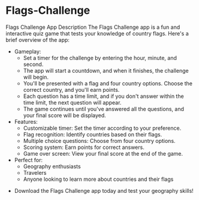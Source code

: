 # Flags-Challenge
Flags Challenge App Description The Flags Challenge app is a fun and interactive quiz game that tests your knowledge of country flags. Here's a brief overview of the app:
* Gameplay:
  - Set a timer for the challenge by entering the hour, minute, and second.
  - The app will start a countdown, and when it finishes, the challenge will begin.
  - You'll be presented with a flag and four country options. Choose the correct country, and you'll earn points.
  - Each question has a time limit, and if you don't answer within the time limit, the next question will appear.
  - The game continues until you've answered all the questions, and your final score will be displayed.
* Features:
  - Customizable timer: Set the timer according to your preference.
  - Flag recognition: Identify countries based on their flags.
  - Multiple choice questions: Choose from four country options.
  - Scoring system: Earn points for correct answers.
  - Game over screen: View your final score at the end of the game.
* Perfect for:
  - Geography enthusiasts
  - Travelers
  - Anyone looking to learn more about countries and their flags
+ Download the Flags Challenge app today and test your geography skills!
